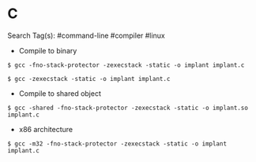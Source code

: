 # C

Search Tag(s): #command-line #compiler #linux

- Compile to binary

```
$ gcc -fno-stack-protector -zexecstack -static -o implant implant.c

$ gcc -zexecstack -static -o implant implant.c
```

- Compile to shared object

`$ gcc -shared -fno-stack-protector -zexecstack -static -o implant.so implant.c`

- x86 architecture

`$ gcc -m32 -fno-stack-protector -zexecstack -static -o implant implant.c`
